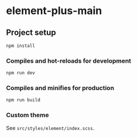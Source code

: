 # element-plus-main


## Project setup

```bash
npm install
```

### Compiles and hot-reloads for development

```bash
npm run dev
```

### Compiles and minifies for production

```bash
npm run build
```


### Custom theme

See `src/styles/element/index.scss`.
